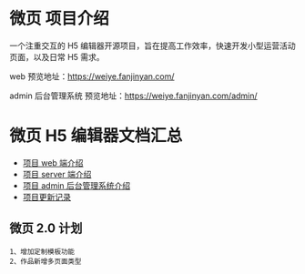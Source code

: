 # 微页 项目介绍

一个注重交互的 H5 编辑器开源项目，旨在提高工作效率，快速开发小型运营活动页面，以及日常 H5 需求。

web 预览地址：<https://weiye.fanjinyan.com/>

admin 后台管理系统 预览地址：<https://weiye.fanjinyan.com/admin/>

# 微页 H5 编辑器文档汇总

- [项目 web 端介绍](/docs/web.md)
- [项目 server 端介绍](/docs/server.md)
- [项目 admin 后台管理系统介绍](/docs/admin.md)
- [项目更新记录](/docs/update.md)

## 微页 2.0 计划

```
1、增加定制模板功能
2、作品新增多页面类型

```
